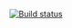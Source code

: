 [![Build status](https://ci.appveyor.com/api/projects/status/gy8lnlp8bpsx609p?svg=true)](https://ci.appveyor.com/project/Ibragim066/dnd)